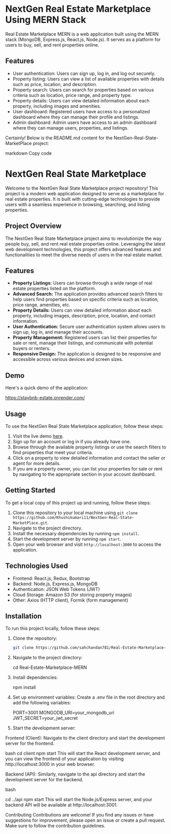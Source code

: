 # NextGen Real Estate Marketplace Using MERN Stack

Real Estate Marketplace MERN is a web application built using the MERN stack (MongoDB, Express.js, React.js, Node.js).
It serves as a platform for users to buy, sell, and rent properties online.

## Features

- User authentication: Users can sign up, log in, and log out securely.
- Property listing: Users can view a list of available properties with details such as price, location, and description.
- Property search: Users can search for properties based on various criteria such as location, price range, and property type.
- Property details: Users can view detailed information about each property, including images and amenities.
- User dashboard: Registered users have access to a personalized dashboard where they can manage their profile and listings.
- Admin dashboard: Admin users have access to an admin dashboard where they can manage users, properties, and listings.


Certainly! Below is the README.md content for the NextGen-Real-State-MarketPlace project:

markdown
Copy code
# NextGen Real State Marketplace

Welcome to the NextGen Real State Marketplace project repository! This project is a modern web application designed to serve as a marketplace for real estate properties. It is built with cutting-edge technologies to provide users with a seamless experience in browsing, searching, and listing properties.

## Project Overview

The NextGen Real State Marketplace project aims to revolutionize the way people buy, sell, and rent real estate properties online. Leveraging the latest web development technologies, this project offers advanced features and functionalities to meet the diverse needs of users in the real estate market.

## Features

- **Property Listings:** Users can browse through a wide range of real estate properties listed on the platform.
- **Advanced Search:** The application provides advanced search filters to help users find properties based on specific criteria such as location, price range, amenities, etc.
- **Property Details:** Users can view detailed information about each property, including images, description, price, location, and contact information.
- **User Authentication:** Secure user authentication system allows users to sign up, log in, and manage their accounts.
- **Property Management:** Registered users can list their properties for sale or rent, manage their listings, and communicate with potential buyers or renters.
- **Responsive Design:** The application is designed to be responsive and accessible across various devices and screen sizes.

## Demo

Here's a quick demo of the application:

https://staybnb-estate.onrender.com/

## Usage

To use the NextGen Real State Marketplace application, follow these steps:

1. Visit the live demo [here](https://staybnb-estate.onrender.com/).
2. Sign up for an account or log in if you already have one.
3. Browse through the available property listings or use the search filters to find properties that meet your criteria.
4. Click on a property to view detailed information and contact the seller or agent for more details.
5. If you are a property owner, you can list your properties for sale or rent by navigating to the appropriate section in your account dashboard.

## Getting Started

To get a local copy of this project up and running, follow these steps:

1. Clone this repository to your local machine using `git clone https://github.com/Khushikumari11/NextGen-Real-State-MarketPlace.git`.
2. Navigate to the project directory.
3. Install the necessary dependencies by running `npm install`.
4. Start the development server by running `npm start`.
5. Open your web browser and visit `http://localhost:3000` to access the application.

## Technologies Used

- Frontend: React.js, Redux, Bootstrap
- Backend: Node.js, Express.js, MongoDB
- Authentication: JSON Web Tokens (JWT)
- Cloud Storage: Amazon S3 (for storing property images)
- Other: Axios (HTTP client), Formik (form management)

## Installation

To run this project locally, follow these steps:

1. Clone the repository:

   ```bash
   git clone https://github.com/sahchandan781/Real-Estate-Marketplace-MERN.git

2. Navigate to the project directory:

   cd Real-Estate-Marketplace-MERN
   
3. Install dependencies:

   npm install

4. Set up environment variables:
   Create a .env file in the root directory and add the following variables:

   PORT=3001
   MONGODB_URI=your_mongodb_uri
   JWT_SECRET=your_jwt_secret

5. Start the development server:

Frontend (Client): Navigate to the client directory and start the development server for the frontend.

bash
cd client
npm start
This will start the React development server, and you can view the frontend of your application by visiting http://localhost:3000 in your web browser.

Backend (API): Similarly, navigate to the api directory and start the development server for the backend.

bash

cd ../api
npm start
This will start the Node.js/Express server, and your backend API will be available at http://localhost:3001.


Contributing
Contributions are welcome! If you find any issues or have suggestions for improvement, please open an issue or create a
pull request. Make sure to follow the contribution guidelines.

    

